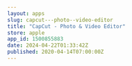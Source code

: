 ```yaml
---
layout: apps
slug: capcut---photo--video-editor
title: "CapCut - Photo & Video Editor"
store: apple
app_id: 1500855883
date: 2024-04-22T01:33:42Z
published: 2020-04-14T07:00:00Z
---
```

